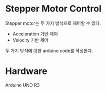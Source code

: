 # Stepper Motor Control

Stepper motor는 두 가지 방식으로 제어할 수 있다.

- Acceleration 기반 제어
- Velocity 기반 제어

두 가지 방식에 대한 arduino code를 작성한다.

# Hardware

Arduino UNO R3